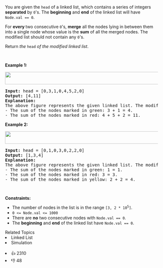 <p>You are given the <code>head</code> of a linked list, which contains a series of integers <strong>separated</strong> by <code>0</code>'s. The <strong>beginning</strong> and <strong>end</strong> of the linked list will have <code>Node.val == 0</code>.</p>

<p>For <strong>every </strong>two consecutive <code>0</code>'s, <strong>merge</strong> all the nodes lying in between them into a single node whose value is the <strong>sum</strong> of all the merged nodes. The modified list should not contain any <code>0</code>'s.</p>

<p>Return <em>the</em> <code>head</code> <em>of the modified linked list</em>.</p>

<p>&nbsp;</p> 
<p><strong class="example">Example 1:</strong></p> 
<img alt="" src="https://assets.leetcode.com/uploads/2022/02/02/ex1-1.png" style="width: 600px; height: 41px;" /> 
<pre>
<strong>Input:</strong> head = [0,3,1,0,4,5,2,0]
<strong>Output:</strong> [4,11]
<strong>Explanation:</strong> 
The above figure represents the given linked list. The modified list contains
- The sum of the nodes marked in green: 3 + 1 = 4.
- The sum of the nodes marked in red: 4 + 5 + 2 = 11.
</pre>

<p><strong class="example">Example 2:</strong></p> 
<img alt="" src="https://assets.leetcode.com/uploads/2022/02/02/ex2-1.png" style="width: 600px; height: 41px;" /> 
<pre>
<strong>Input:</strong> head = [0,1,0,3,0,2,2,0]
<strong>Output:</strong> [1,3,4]
<strong>Explanation:</strong> 
The above figure represents the given linked list. The modified list contains
- The sum of the nodes marked in green: 1 = 1.
- The sum of the nodes marked in red: 3 = 3.
- The sum of the nodes marked in yellow: 2 + 2 = 4.
</pre>

<p>&nbsp;</p> 
<p><strong>Constraints:</strong></p>

<ul> 
 <li>The number of nodes in the list is in the range <code>[3, 2 * 10<sup>5</sup>]</code>.</li> 
 <li><code>0 &lt;= Node.val &lt;= 1000</code></li> 
 <li>There are <strong>no</strong> two consecutive nodes with <code>Node.val == 0</code>.</li> 
 <li>The <strong>beginning</strong> and <strong>end</strong> of the linked list have <code>Node.val == 0</code>.</li> 
</ul>

<div><div>Related Topics</div><div><li>Linked List</li><li>Simulation</li></div></div><br><div><li>👍 2310</li><li>👎 48</li></div>